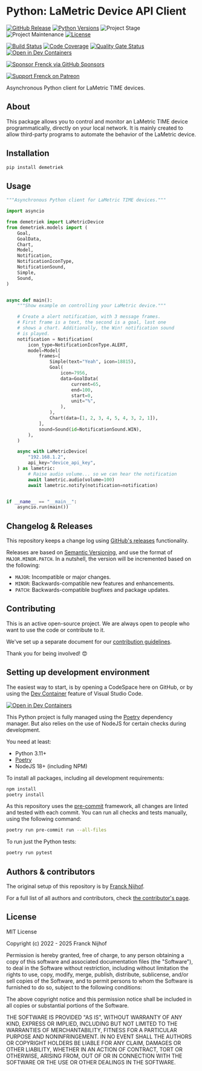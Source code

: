 # Python: LaMetric Device API Client

[![GitHub Release][releases-shield]][releases]
[![Python Versions][python-versions-shield]][pypi]
![Project Stage][project-stage-shield]
![Project Maintenance][maintenance-shield]
[![License][license-shield]](LICENSE.md)

[![Build Status][build-shield]][build]
[![Code Coverage][codecov-shield]][codecov]
[![Quality Gate Status][sonarcloud-shield]][sonarcloud]
[![Open in Dev Containers][devcontainer-shield]][devcontainer]

[![Sponsor Frenck via GitHub Sponsors][github-sponsors-shield]][github-sponsors]

[![Support Frenck on Patreon][patreon-shield]][patreon]

Asynchronous Python client for LaMetric TIME devices.

## About

This package allows you to control and monitor an LaMetric TIME device
programmatically, directly on your local network. It is mainly created to allow
third-party programs to automate the behavior of the LaMetric device.

## Installation

```bash
pip install demetriek
```

## Usage

```python
"""Asynchronous Python client for LaMetric TIME devices."""

import asyncio

from demetriek import LaMetricDevice
from demetriek.models import (
    Goal,
    GoalData,
    Chart,
    Model,
    Notification,
    NotificationIconType,
    NotificationSound,
    Simple,
    Sound,
)


async def main():
    """Show example on controlling your LaMetric device."""

    # Create a alert notification, with 3 message frames.
    # First frame is a text, the second is a goal, last one
    # shows a chart. Additionally, the Win! notification sound
    # is played.
    notification = Notification(
        icon_type=NotificationIconType.ALERT,
        model=Model(
            frames=[
                Simple(text="Yeah", icon=18815),
                Goal(
                    icon=7956,
                    data=GoalData(
                        current=65,
                        end=100,
                        start=0,
                        unit="%",
                    ),
                ),
                Chart(data=[1, 2, 3, 4, 5, 4, 3, 2, 1]),
            ],
            sound=Sound(id=NotificationSound.WIN),
        ),
    )

    async with LaMetricDevice(
        "192.168.1.2",
        api_key="device_api_key",
    ) as lametric:
        # Raise audio volume... so we can hear the notification
        await lametric.audio(volume=100)
        await lametric.notify(notification=notification)


if __name__ == "__main__":
    asyncio.run(main())
```

## Changelog & Releases

This repository keeps a change log using [GitHub's releases][releases]
functionality.

Releases are based on [Semantic Versioning][semver], and use the format
of `MAJOR.MINOR.PATCH`. In a nutshell, the version will be incremented
based on the following:

- `MAJOR`: Incompatible or major changes.
- `MINOR`: Backwards-compatible new features and enhancements.
- `PATCH`: Backwards-compatible bugfixes and package updates.

## Contributing

This is an active open-source project. We are always open to people who want to
use the code or contribute to it.

We've set up a separate document for our
[contribution guidelines](.github/CONTRIBUTING.md).

Thank you for being involved! :heart_eyes:

## Setting up development environment

The easiest way to start, is by opening a CodeSpace here on GitHub, or by using
the [Dev Container][devcontainer] feature of Visual Studio Code.

[![Open in Dev Containers][devcontainer-shield]][devcontainer]

This Python project is fully managed using the [Poetry][poetry] dependency
manager. But also relies on the use of NodeJS for certain checks during
development.

You need at least:

- Python 3.11+
- [Poetry][poetry-install]
- NodeJS 18+ (including NPM)

To install all packages, including all development requirements:

```bash
npm install
poetry install
```

As this repository uses the [pre-commit][pre-commit] framework, all changes
are linted and tested with each commit. You can run all checks and tests
manually, using the following command:

```bash
poetry run pre-commit run --all-files
```

To run just the Python tests:

```bash
poetry run pytest
```

## Authors & contributors

The original setup of this repository is by [Franck Nijhof][frenck].

For a full list of all authors and contributors,
check [the contributor's page][contributors].

## License

MIT License

Copyright (c) 2022 - 2025 Franck Nijhof

Permission is hereby granted, free of charge, to any person obtaining a copy
of this software and associated documentation files (the "Software"), to deal
in the Software without restriction, including without limitation the rights
to use, copy, modify, merge, publish, distribute, sublicense, and/or sell
copies of the Software, and to permit persons to whom the Software is
furnished to do so, subject to the following conditions:

The above copyright notice and this permission notice shall be included in all
copies or substantial portions of the Software.

THE SOFTWARE IS PROVIDED "AS IS", WITHOUT WARRANTY OF ANY KIND, EXPRESS OR
IMPLIED, INCLUDING BUT NOT LIMITED TO THE WARRANTIES OF MERCHANTABILITY,
FITNESS FOR A PARTICULAR PURPOSE AND NONINFRINGEMENT. IN NO EVENT SHALL THE
AUTHORS OR COPYRIGHT HOLDERS BE LIABLE FOR ANY CLAIM, DAMAGES OR OTHER
LIABILITY, WHETHER IN AN ACTION OF CONTRACT, TORT OR OTHERWISE, ARISING FROM,
OUT OF OR IN CONNECTION WITH THE SOFTWARE OR THE USE OR OTHER DEALINGS IN THE
SOFTWARE.

[build-shield]: https://github.com/frenck/python-demetriek/actions/workflows/tests.yaml/badge.svg
[build]: https://github.com/frenck/python-demetriek/actions/workflows/tests.yaml
[codecov-shield]: https://codecov.io/gh/frenck/python-demetriek/branch/main/graph/badge.svg
[codecov]: https://codecov.io/gh/frenck/python-demetriek
[contributors]: https://github.com/frenck/python-demetriek/graphs/contributors
[devcontainer-shield]: https://img.shields.io/static/v1?label=Dev%20Containers&message=Open&color=blue&logo=visualstudiocode
[devcontainer]: https://vscode.dev/redirect?url=vscode://ms-vscode-remote.remote-containers/cloneInVolume?url=https://github.com/frenck/python-demetriek
[frenck]: https://github.com/frenck
[github-sponsors-shield]: https://frenck.dev/wp-content/uploads/2019/12/github_sponsor.png
[github-sponsors]: https://github.com/sponsors/frenck
[license-shield]: https://img.shields.io/github/license/frenck/python-demetriek.svg
[maintenance-shield]: https://img.shields.io/maintenance/yes/2025.svg
[patreon-shield]: https://frenck.dev/wp-content/uploads/2019/12/patreon.png
[patreon]: https://www.patreon.com/frenck
[poetry-install]: https://python-poetry.org/docs/#installation
[poetry]: https://python-poetry.org
[pre-commit]: https://pre-commit.com/
[project-stage-shield]: https://img.shields.io/badge/project%20stage-experimental-yellow.svg
[pypi]: https://pypi.org/project/demetriek/
[python-versions-shield]: https://img.shields.io/pypi/pyversions/demetriek
[releases-shield]: https://img.shields.io/github/release/frenck/python-demetriek.svg
[releases]: https://github.com/frenck/python-demetriek/releases
[semver]: http://semver.org/spec/v2.0.0.html
[sonarcloud-shield]: https://sonarcloud.io/api/project_badges/measure?project=frenck_python-demetriek&metric=alert_status
[sonarcloud]: https://sonarcloud.io/summary/new_code?id=frenck_python-demetriek
